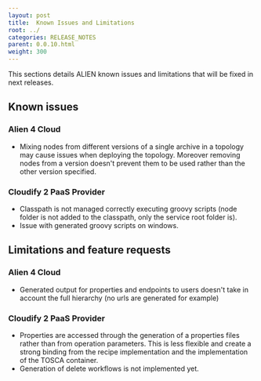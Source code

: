 ```yaml
---
layout: post
title:  Known Issues and Limitations
root: ../
categories: RELEASE_NOTES
parent: 0.0.10.html
weight: 300
---
```


This sections details ALIEN known issues and limitations that will be fixed in next releases.

## Known issues

### Alien 4 Cloud

* Mixing nodes from different versions of a single archive in a topology may cause issues when deploying the topology. Moreover removing nodes from a version doesn't prevent them to be used rather than the other version specified.

### Cloudify 2 PaaS Provider

* Classpath is not managed correctly executing groovy scripts (node folder is not added to the classpath, only the service root folder is).
* Issue with generated groovy scripts on windows.

## Limitations and feature requests

### Alien 4 Cloud

* Generated output for properties and endpoints to users doesn't take in account the full hierarchy (no urls are generated for example)

### Cloudify 2 PaaS Provider

* Properties are accessed through the generation of a properties files rather than from operation parameters. This is less flexible and create a strong binding from the recipe implementation and the implementation of the TOSCA container.
* Generation of delete workflows is not implemented yet.
